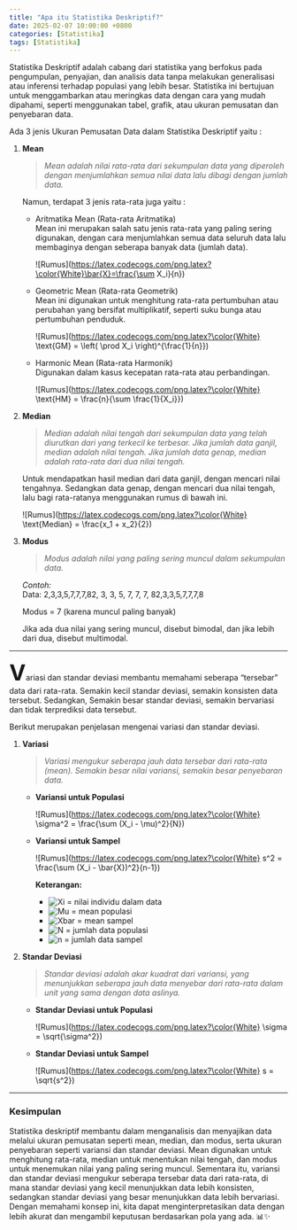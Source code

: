 ```yaml
---
title: "Apa itu Statistika Deskriptif?"
date: 2025-02-07 10:00:00 +0800
categories: [Statistika]
tags: [Statistika]
---
```


Statistika Deskriptif adalah cabang dari statistika yang berfokus pada pengumpulan, penyajian, dan analisis data tanpa melakukan generalisasi atau inferensi terhadap populasi yang lebih besar. Statistika ini bertujuan untuk menggambarkan atau meringkas data dengan cara yang mudah dipahami, seperti menggunakan tabel, grafik, atau ukuran pemusatan dan penyebaran data.

Ada 3 jenis Ukuran Pemusatan Data dalam Statistika Deskriptif yaitu :

1. **Mean** 

    > *Mean adalah nilai rata-rata dari sekumpulan data yang diperoleh dengan menjumlahkan semua nilai data lalu dibagi dengan jumlah data.*

    Namun, terdapat 3 jenis rata-rata juga yaitu :

    * Aritmatika Mean (Rata-rata Aritmatika)<br>
        Mean ini merupakan salah satu jenis rata-rata yang paling sering digunakan, dengan cara menjumlahkan semua data seluruh data lalu membaginya dengan seberapa banyak data (jumlah data).

        ![Rumus](https://latex.codecogs.com/png.latex?\color{White}\bar{X}=\frac{\sum X_i}{n})

    * Geometric Mean (Rata-rata Geometrik)<br>
        Mean ini digunakan untuk menghitung rata-rata pertumbuhan atau perubahan yang bersifat multiplikatif, seperti suku bunga atau pertumbuhan penduduk.

        ![Rumus](https://latex.codecogs.com/png.latex?\color{White} \text{GM} = \left( \prod X_i \right)^{\frac{1}{n}})

    * Harmonic Mean (Rata-rata Harmonik)<br>
        Digunakan dalam kasus kecepatan rata-rata atau perbandingan.

        ![Rumus](https://latex.codecogs.com/png.latex?\color{White} \text{HM} = \frac{n}{\sum \frac{1}{X_i}})

2. **Median**

    > *Median adalah nilai tengah dari sekumpulan data yang telah diurutkan dari yang terkecil ke terbesar. Jika jumlah data ganjil, median adalah nilai tengah. Jika jumlah data genap, median adalah rata-rata dari dua nilai tengah.*

    Untuk mendapatkan hasil median dari data ganjil, dengan mencari nilai tengahnya. Sedangkan data genap, dengan mencari dua nilai tengah, lalu bagi rata-ratanya menggunakan rumus di bawah ini.

    ![Rumus](https://latex.codecogs.com/png.latex?\color{White} \text{Median} = \frac{x_1 + x_2}{2})

3. **Modus**

    > *Modus adalah nilai yang paling sering muncul dalam sekumpulan data.*

    *Contoh:*<br>
    Data: 2,3,3,5,7,7,7,82, 3, 3, 5, 7, 7, 7, 82,3,3,5,7,7,7,8

    Modus = 7 (karena muncul paling banyak)

    Jika ada dua nilai yang sering muncul, disebut bimodal, dan jika lebih dari dua, disebut multimodal.

---

<span style="font-size: 40px; font-weight: bold;">V</span>ariasi dan standar deviasi membantu memahami seberapa “tersebar” data dari rata-rata. Semakin kecil standar deviasi, semakin konsisten data tersebut. Sedangkan, Semakin besar standar deviasi, semakin bervariasi dan tidak terprediksi data tersebut.

Berikut merupakan penjelasan mengenai variasi dan standar deviasi.

1. **Variasi**
    > *Variasi mengukur seberapa jauh data tersebar dari rata-rata (mean). Semakin besar nilai variansi, semakin besar penyebaran data.*

     * **Variansi untuk Populasi** 

        ![Rumus](https://latex.codecogs.com/png.latex?\color{White} \sigma^2 = \frac{\sum (X_i - \mu)^2}{N})
     * **Variansi untuk Sampel**

        ![Rumus](https://latex.codecogs.com/png.latex?\color{White} s^2 = \frac{\sum (X_i - \bar{X})^2}{n-1})
        
        **Keterangan:**  
        - ![Xi](https://latex.codecogs.com/png.latex?\color{White}X_i) = nilai individu dalam data  
        - ![Mu](https://latex.codecogs.com/png.latex?\color{White}\mu) = mean populasi  
        - ![Xbar](https://latex.codecogs.com/png.latex?\color{White}\bar{X}) = mean sampel  
        - ![N](https://latex.codecogs.com/png.latex?\color{White}N) = jumlah data populasi  
        - ![n](https://latex.codecogs.com/png.latex?\color{White}n) = jumlah data sampel  

2. **Standar Deviasi**
    > *Standar deviasi adalah akar kuadrat dari variansi, yang menunjukkan seberapa jauh data menyebar dari rata-rata dalam unit yang sama dengan data aslinya.*

    - **Standar Deviasi untuk Populasi**  
        
        ![Rumus](https://latex.codecogs.com/png.latex?\color{White} \sigma = \sqrt{\sigma^2})  

    - **Standar Deviasi untuk Sampel**  
        
        ![Rumus](https://latex.codecogs.com/png.latex?\color{White} s = \sqrt{s^2})  

---
### Kesimpulan
Statistika deskriptif membantu dalam menganalisis dan menyajikan data melalui ukuran pemusatan seperti mean, median, dan modus, serta ukuran penyebaran seperti variansi dan standar deviasi. Mean digunakan untuk menghitung rata-rata, median untuk menentukan nilai tengah, dan modus untuk menemukan nilai yang paling sering muncul. Sementara itu, variansi dan standar deviasi mengukur seberapa tersebar data dari rata-rata, di mana standar deviasi yang kecil menunjukkan data lebih konsisten, sedangkan standar deviasi yang besar menunjukkan data lebih bervariasi. Dengan memahami konsep ini, kita dapat menginterpretasikan data dengan lebih akurat dan mengambil keputusan berdasarkan pola yang ada. 📊✨










